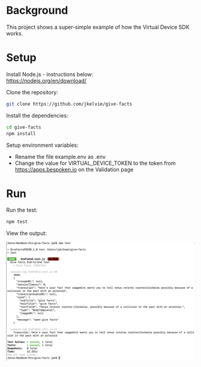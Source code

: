 # Background
This project shows a super-simple example of how the Virtual Device SDK works.

# Setup
Install Node.js - instructions below:  
https://nodejs.org/en/download/

Clone the repository:
```sh
git clone https://github.com/jkelvie/give-facts
```

Install the dependencies:
```sh
cd give-facts
npm install
```

Setup environment variables:
* Rename the file example.env as .env
* Change the value for VIRTUAL_DEVICE_TOKEN to the token from https://apps.bespoken.io on the Validation page

# Run
Run the test:
```sh
npm test
```

View the output:

![Test Output](assets/Output.png)


